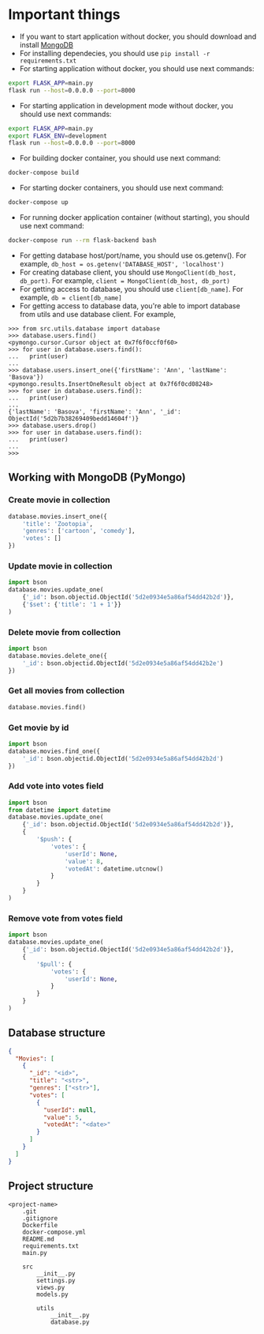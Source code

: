 # Important things

- If you want to start application without docker, you should download and install [MongoDB](https://www.mongodb.com/download-center/community)
- For installing dependecies, you should use `pip install -r requirements.txt`
- For starting application without docker, you should use next commands:

```bash
export FLASK_APP=main.py
flask run --host=0.0.0.0 --port=8000
```

- For starting application in development mode without docker, you should use next commands:

```bash
export FLASK_APP=main.py
export FLASK_ENV=development
flask run --host=0.0.0.0 --port=8000
```

- For building docker container, you should use next command:

```bash
docker-compose build
```

- For starting docker containers, you should use next command:

```bash
docker-compose up
```

- For running docker application container (without starting), you should use next command:

```bash
docker-compose run --rm flask-backend bash
```

- For getting database host/port/name, you should use os.getenv(). For example, `db_host = os.getenv('DATABASE_HOST', 'localhost')`
- For creating database client, you should use `MongoClient(db_host, db_port)`. For example, `client = MongoClient(db_host, db_port)`
- For getting access to database, you should use `client[db_name]`. For example, `db = client[db_name]`
- For getting access to database data, you're able to import database from utils and use database client. For example,

```
>>> from src.utils.database import database
>>> database.users.find()
<pymongo.cursor.Cursor object at 0x7f6f0ccf0f60>
>>> for user in database.users.find():
...   print(user)
...
>>> database.users.insert_one({'firstName': 'Ann', 'lastName': 'Basova'})
<pymongo.results.InsertOneResult object at 0x7f6f0cd08248>
>>> for user in database.users.find():
...   print(user)
...
{'lastName': 'Basova', 'firstName': 'Ann', '_id': ObjectId('5d2b7b38269409bedd14604f')}
>>> database.users.drop()
>>> for user in database.users.find():
...   print(user)
...
>>>
```

## Working with MongoDB (PyMongo)

### Create movie in collection

```python
database.movies.insert_one({
    'title': 'Zootopia',
    'genres': ['cartoon', 'comedy'],
    'votes': []
})
```

### Update movie in collection

```python
import bson
database.movies.update_one(
    {'_id': bson.objectid.ObjectId('5d2e0934e5a86af54dd42b2d')},
    {'$set': {'title': '1 + 1'}}
)
```

### Delete movie from collection

```python
import bson
database.movies.delete_one({
    '_id': bson.objectid.ObjectId('5d2e0934e5a86af54dd42b2e')
})
```

### Get all movies from collection

```python
database.movies.find()
```

### Get movie by id

```python
import bson
database.movies.find_one({
    '_id': bson.objectid.ObjectId('5d2e0934e5a86af54dd42b2d')
})
```

### Add vote into votes field

```python
import bson
from datetime import datetime
database.movies.update_one(
    {'_id': bson.objectid.ObjectId('5d2e0934e5a86af54dd42b2d')},
    {
        '$push': {
            'votes': {
                'userId': None,
                'value': 8,
                'votedAt': datetime.utcnow()
            }
        }
    }
)
```

### Remove vote from votes field

```python
import bson
database.movies.update_one(
    {'_id': bson.objectid.ObjectId('5d2e0934e5a86af54dd42b2d')},
    {
        '$pull': {
            'votes': {
                'userId': None,
            }
        }
    }
)
```

## Database structure

```json
{
  "Movies": [
    {
      "_id": "<id>",
      "title": "<str>",
      "genres": ["<str>"],
      "votes": [
        {
          "userId": null,
          "value": 5,
          "votedAt": "<date>"
        }
      ]
    }
  ]
}
```

## Project structure

```
<project-name>
    .git
    .gitignore
    Dockerfile
    docker-compose.yml
    README.md
    requirements.txt
    main.py

    src
        __init__.py
        settings.py
        views.py
        models.py

        utils
            __init__.py
            database.py
```

